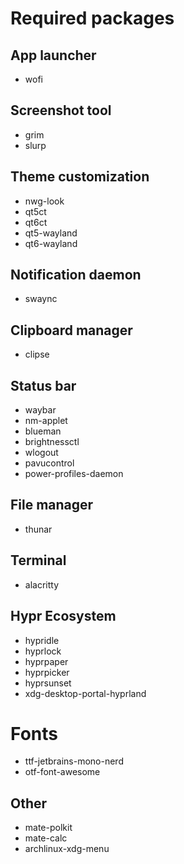 # Required packages

## App launcher
* wofi

## Screenshot tool
* grim
* slurp

## Theme customization
* nwg-look
* qt5ct
* qt6ct
* qt5-wayland
* qt6-wayland 

## Notification daemon
* swaync

## Clipboard manager
* clipse

## Status bar
* waybar
* nm-applet
* blueman
* brightnessctl
* wlogout
* pavucontrol
* power-profiles-daemon

## File manager
* thunar

## Terminal
* alacritty

## Hypr Ecosystem
* hypridle
* hyprlock
* hyprpaper
* hyprpicker
* hyprsunset
* xdg-desktop-portal-hyprland

# Fonts
* ttf-jetbrains-mono-nerd 
* otf-font-awesome

## Other
* mate-polkit
* mate-calc
* archlinux-xdg-menu